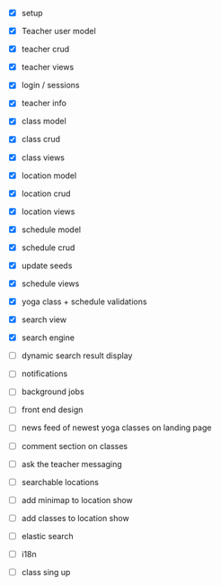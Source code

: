 - [x] setup
- [x] Teacher user model
- [x] teacher crud
- [x] teacher views
- [x] login / sessions
- [x] teacher info
- [x] class model
- [x] class crud
- [x] class views
- [x] location model
- [x] location crud
- [x] location views
- [x] schedule model
- [x] schedule crud
- [x] update seeds
- [X] schedule views
- [x] yoga class  + schedule validations
- [x] search view
- [x] search engine 
- [ ] dynamic search result display
- [ ] notifications
- [ ] background jobs
- [ ] front end design
- [ ] news feed of newest yoga classes on landing page
- [ ] comment section on classes
- [ ] ask the teacher messaging

- [ ] searchable locations 
- [ ] add minimap to location show
- [ ] add classes to location show
  
- [ ] elastic search
- [ ] i18n
- [ ] class sing up